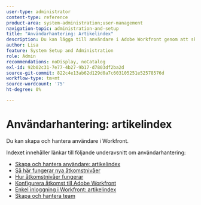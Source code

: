 ```yaml
---
user-type: administrator
content-type: reference
product-area: system-administration;user-management
navigation-topic: administration-and-setup
title: "Användarhantering: Artikelindex"
description: Du kan lägga till användare i Adobe Workfront genom att skapa enskilda användare från grunden eller genom att kopiera befintliga användare.
author: Lisa
feature: System Setup and Administration
role: Admin
recommendations: noDisplay, noCatalog
exl-id: 92b02c31-7e77-4b27-9b17-d7803df2ba2d
source-git-commit: 822c4e13ab62d129d0a7c603105251e52578576d
workflow-type: tm+mt
source-wordcount: '75'
ht-degree: 0%

---
```


# Användarhantering: artikelindex

<!-- Audited: 12/2023 -->

Du kan skapa och hantera användare i Workfront.

Indexet innehåller länkar till följande underavsnitt om användarhantering:

* [Skapa och hantera användare: artikelindex](../../administration-and-setup/add-users/create-and-manage-users/create-and-manage-users.md)
* [Så här fungerar nya åtkomstnivåer](/help/quicksilver/administration-and-setup/add-users/how-access-levels-work/access-levels-toc.md)
* [Hur åtkomstnivåer fungerar](../../administration-and-setup/add-users/access-levels-and-object-permissions/access-levels.md)
* [Konfigurera åtkomst till Adobe Workfront](../../administration-and-setup/add-users/configure-and-grant-access/configure-access.md)
* [Enkel inloggning i Workfront: artikelindex](../../administration-and-setup/add-users/single-sign-on/single-sign-on.md)
* [Skapa och hantera team](../../administration-and-setup/add-users/create-and-manage-teams/create-and-manage-teams.md)
